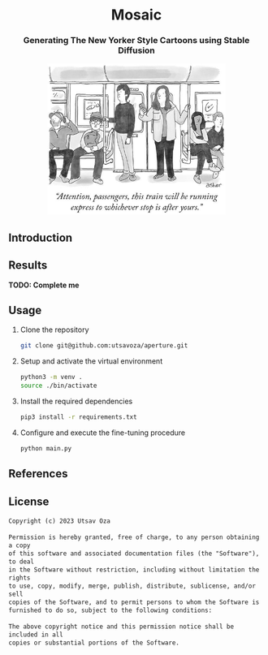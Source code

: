 <div align="center">

# <b>Mosaic</b>

### Generating The New Yorker Style Cartoons using Stable Diffusion

<img width="350" src="art/cartoon.jpg"/>

</div>

## Introduction

## Results

**TODO: Complete me**

## Usage

1. Clone the repository
    ```bash
    git clone git@github.com:utsavoza/aperture.git
    ```
2. Setup and activate the virtual environment
    ```bash
    python3 -m venv .
    source ./bin/activate
    ```
3. Install the required dependencies
    ```bash
    pip3 install -r requirements.txt
    ```
4. Configure and execute the fine-tuning procedure
    ```bash
    python main.py
    ```

## References

## License

    Copyright (c) 2023 Utsav Oza

    Permission is hereby granted, free of charge, to any person obtaining a copy
    of this software and associated documentation files (the "Software"), to deal
    in the Software without restriction, including without limitation the rights
    to use, copy, modify, merge, publish, distribute, sublicense, and/or sell
    copies of the Software, and to permit persons to whom the Software is
    furnished to do so, subject to the following conditions:

    The above copyright notice and this permission notice shall be included in all
    copies or substantial portions of the Software.
